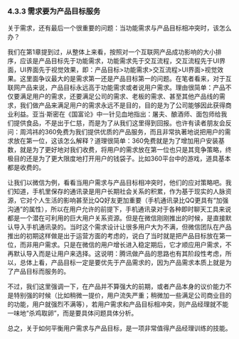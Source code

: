 ### 4.3.3 需求要为产品目标服务

关于需求，还有最后一个很重要的问题：当功能需求与产品目标相冲突时，该怎么办？

我们在第1章提到过，从整体上来看，按照对一个互联网产品成功影响的大小排序，应该是产品目标先于功能需求，功能需求先于交互流程，交互流程先于UI界面，UI界面先于视觉效果，即：产品目标>功能需求>交互流程>UI界面>视觉效果。这里面争议最大的是需求第一还是产品目标第一的问题。在笔者看来，对于互联网产品来说，产品目标永远高于功能需求或者说用户需求。理由很简单：产品不仅要满足用户的需求，还要满足公司的需求、老板的需求、甚至其他产品线的需求，我们做产品来满足用户的需求永远不是目的，目的是为了公司能够因此获得商业利益。亚当·斯密在《国富论》中一针见血地指出：屠夫、酿酒师、面包师给我们提供食品，不是出于仁慈，而是为了从我们这里得到回报。也许有读者朋友会反问：周鸿祎的360免费为我们提供优质的产品服务，而且非常执著地说把用户的需求放在第一位，这该怎么解释？道理很简单：360免费就是为了增加用户安装基数，就是为了更好地对我们收费，将用户的需求放在第一位也只是其竞争策略，终极目的还是为了更大限度地打开用户的钱袋子。比如360平台中的游戏，道具基本都是收费的。

让我们以微信为例，看看当用户需求与产品目标相冲突时，他们的应对策略吧。我们知道，手机里保存的通讯录是用户长期社会关系的积累，作为基于现实的人脉资源，它对个人生活的影响甚至比QQ好友更加重要（手机通讯录比QQ更具有“加强沟通”的属性），所以在用户允许的前提下，手机通讯录对于各种即时聊天工具来说都是一个潜在可利用的巨大用户关系资源。但是在微信刚刚推出的时候，是直接默认导入手机通讯录的。当时这个需求设计让很多用户大为不满，但微信团队在产品推出的初期这样做是出于运营方面的考虑的，说白了当时就是把产品目标放在第一位，而非用户需求。只是在微信的用户增长进入稳定期后，它才顺应用户需求，不再默认导入而是让用户来选择。这说明：腾讯做产品的思路也有其阶段性考虑，所以，总体上看，产品目标一定是要优先于产品需求的，因为产品需求本质上就是为了产品目标而服务的。

不过，我们这里强调一下，在产品并不算强大的前期，或者产品本身的议价能力不是特别强的时候（比如稍微一提价，用户流失严重；稍微加一些满足公司商业目的的功能，用户就强烈不满等），若用户需求和产品目标相冲突，则产品经理就不能一味地“杀鸡取卵”，而是要具体问题具体分析。

总之，关于如何平衡用户需求与产品目标，是一项非常值得产品经理训练的技能。
